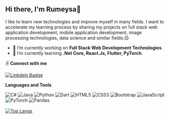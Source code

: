 ## Hi there, I'm Rumeysa👋
I like to learn new technologies and improve myself in many fields. I want to accelerate my learning process by sharing my projects on full stack web application development, mobile application development, image processing technologies, data science and similar fields.😊 



- 🔭 I’m currently working on **Full Stack Web Development Technologies**.
- 🌱 I’m currently learning **.Net Core, React.Js, Flutter, PyTorch**.

✌ **Connect with me**

[![Linkdein Badge](https://img.shields.io/badge/LinkedIn-0077B5?style=for-the-badge&logo=linkedin&logoColor=white)](https://www.linkedin.com/in/rumeysaturkan/)

**Languages and Tools**

![C#](https://img.shields.io/badge/c%23-%23239120.svg?style=for-the-badge&logo=c-sharp&logoColor=white) ![Java](https://img.shields.io/badge/java-%23ED8B00.svg?style=for-the-badge&logo=java&logoColor=white) ![Python](https://img.shields.io/badge/python-3670A0?style=for-the-badge&logo=python&logoColor=ffdd54) ![Dart](https://img.shields.io/badge/dart-%230175C2.svg?style=for-the-badge&logo=dart&logoColor=white) ![HTML5](https://img.shields.io/badge/html5-%23E34F26.svg?style=for-the-badge&logo=html5&logoColor=white) ![CSS3](https://img.shields.io/badge/css3-%231572B6.svg?style=for-the-badge&logo=css3&logoColor=white) ![Bootstrap](https://img.shields.io/badge/bootstrap-%23563D7C.svg?style=for-the-badge&logo=bootstrap&logoColor=white)	![JavaScript](https://img.shields.io/badge/javascript-%23323330.svg?style=for-the-badge&logo=javascript&logoColor=%23F7DF1E) 
![PyTorch](https://img.shields.io/badge/PyTorch-%23EE4C2C.svg?style=for-the-badge&logo=PyTorch&logoColor=white) ![Pandas](https://img.shields.io/badge/pandas-%23150458.svg?style=for-the-badge&logo=pandas&logoColor=white)
</br></br>[![Top Langs](https://github-readme-stats.vercel.app/api/top-langs/?username=rumeysaturkan&layout=compact)](https://github.com/anuraghazra/github-readme-stats)

